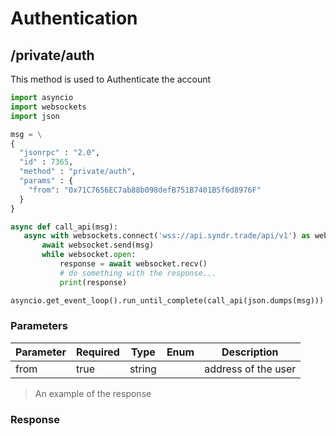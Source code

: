 

# Authentication 

## /private/auth


This method is used to Authenticate the account

```python
import asyncio
import websockets
import json

msg = \
{
  "jsonrpc" : "2.0",
  "id" : 7365,
  "method" : "private/auth",
  "params" : {
    "from": "0x71C7656EC7ab88b098defB751B7401B5f6d8976F"
  }
}

async def call_api(msg):
   async with websockets.connect('wss://api.syndr.trade/api/v1') as websocket:
       await websocket.send(msg)
       while websocket.open:
           response = await websocket.recv()
           # do something with the response...
           print(response)

asyncio.get_event_loop().run_until_complete(call_api(json.dumps(msg)))
```

### Parameters

Parameter | Required | Type | Enum | Description
 ---------- | ---------- | ------ | ------ | ------------|
from | true | string | | address of the user

> An example of the response

<!-- ```json
{
    "jsonrpc": "2.0",
    "result": {
        "status": "Done"
    },
    "id": 7365
}
``` -->


### Response

<!-- Name | Type | Description
 ----- | ------ | ------------ 
jsonrpc | string | The JSON-RPC version (2.0)
id | integer | The id that was sent in the request
result | string | tells the status of authentication  -->

<!-- ## /public/exchange_token -->
<!-- ## /public/fork_token -->
<!-- ## /private/logout  -->